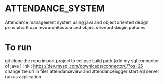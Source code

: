 # ATTENDANCE_SYSTEM
Attendance management system using java and object oriented design principles 
It use mvc architecture and object oriented desgin patterns 


# To run 
git clone the repo 
import project to eclipse
build path (add my sql connector of java )
link : https://dev.mysql.com/downloads/connector/j/?os=26
change the url in files attendanceview and attendancelogger
start sql server
run as application
